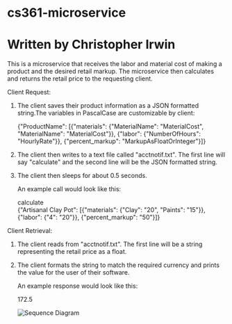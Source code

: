 # cs361-microservice
# Written by Christopher Irwin
This is a microservice that receives the labor and material cost of making a product and the desired retail markup. The microservice then calculates and returns the retail price to the requesting client.

Client Request:
1. The client saves their product information as a JSON formatted string.The variables in PascalCase are customizable by client:

   {"ProductName": [{"materials": {"MaterialName": "MaterialCost", "MaterialName": "MaterialCost"}}, {"labor": {"NumberOfHours": "HourlyRate"}}, {"percent_markup": "MarkupAsFloatOrInteger"}]}
   
2. The client then writes to a text file called "acctnotif.txt". The first line will say "calculate" and the second line will be the JSON formatted string.

3. The client then sleeps for about 0.5 seconds.

   An example call would look like this:  
       
   calculate  
   {"Artisanal Clay Pot": [{"materials": {"Clay": "20", "Paints": "15"}}, {"labor": {"4": "20"}}, {"percent_markup": "50"}]}

Client Retrieval:
1. The client reads from "acctnotif.txt". The first line will be a string representing the retail price as a float.

2. The client formats the string to match the required currency and prints the value for the user of their software.

   An example response would look like this:
   
   172.5
   
   ![Sequence Diagram](/assets/images/CS361-Microservice.png)
